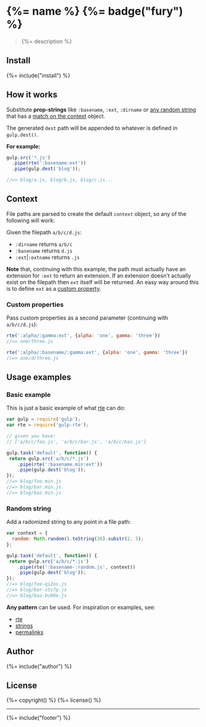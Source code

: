 # {%= name %} {%= badge("fury") %}

> {%= description %}

## Install
{%= include("install") %}

## How it works

Substitute **prop-strings** like `:basename`, `:ext`, `:dirname` or [any random string](#random-string) that has a [match on the context](#context) object.

The generated `dest` path will be appended to whatever is defined in `gulp.dest()`.

**For example:**

```js
gulp.src('*.js')
  .pipe(rte(':basename:ext'))
  .pipe(gulp.dest('blog'));

//=> blog/a.js, blog/b.js, blog/c.js...
```

## Context

File paths are parsed to create the default `context` object, so any of the following will work:

Given the filepath `a/b/c/d.js`:

* `:dirname` returns `a/b/c`
* `:basename` returns `d.js`
* `:ext`|`:extname` returns `.js`


**Note** that, continuing with this example, the path must actually have an extension for `:ext` to return an extension. If an extension doesn't actually exist on the filepath then `ext` itself will be returned. An easy way around this is to define `ext` as a [custom property](#custom-properties).


### Custom properties

Pass custom properties as a second parameter (continuing with `a/b/c/d.js`):

```js
rte(':alpha/:gamma:ext', {alpha: 'one', gamma: 'three'})
//=> one/three.js

rte(':alpha/:basename/:gamma:ext', {alpha: 'one', gamma: 'three'})
//=> one/d/three.js
```

## Usage examples

### Basic example

This is just a basic example of what [rte](https://github.com/jonschlinkert/rte) can do:

```js
var gulp = require('gulp');
var rte = require('gulp-rte');

// given you have:
// ['a/b/c/foo.js', 'a/b/c/bar.js', 'a/b/c/baz.js']

gulp.task('default', function() {
 return gulp.src('a/b/c/*.js')
    .pipe(rte(':basename.min:ext'))
    .pipe(gulp.dest('blog'));
});
//=> blog/foo.min.js
//=> blog/bar.min.js
//=> blog/baz.min.js
```

### Random string

Add a radomized string to any point in a file path:

```js
var context = {
  random: Math.random().toString(36).substr(2, 5);
};

gulp.task('default', function() {
 return gulp.src('a/b/c/*.js')
    .pipe(rte(':basename-:random.js', context))
    .pipe(gulp.dest('blog'));
});
//=> blog/foo-qi2os.js
//=> blog/bar-s5s7p.js
//=> blog/baz-bu96e.js
```

**Any pattern** can be used. For inspiration or examples, see:

* [rte](https://github.com/jonschlinkert/rte)
* [strings](https://github.com/assemble/strings)
* [permalinks](https://github.com/jonschlinkert/permalinks)


## Author
{%= include("author") %}

## License
{%= copyright() %}
{%= license() %}

***

{%= include("footer") %}